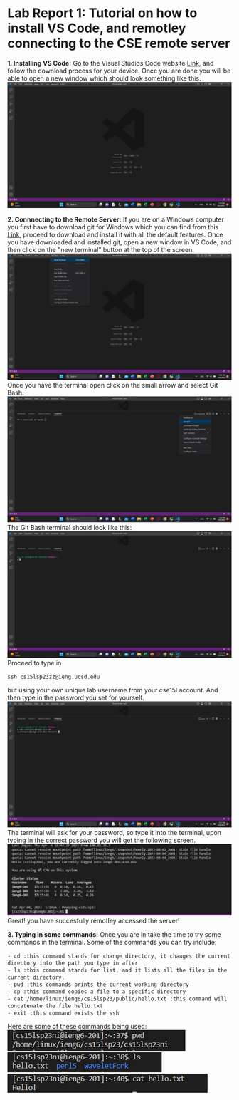 # Lab Report 1: Tutorial on how to install VS Code, and remotley connecting to the CSE remote server

**1. Installing VS Code:**
 Go to the Visual Studios Code website [Link](https://code.visualstudio.com), and follow the download process for your device. Once you are done you will be able to open a new window which should look something like this.
 ![Image](VSWindow.jpg)
 
 **2. Connnecting to the Remote Server:**
 If you are on a Windows computer you first have to download git for Windows which you can find from this [Link](https://gitforwindows.org/), proceed to download and install it with all the default features. Once you have downloaded and installed git, open a new window in VS Code, and then click on the "new terminal" button at the top of the screen. 
 ![image](terminal.jpg)
 Once you have the terminal open click on the small arrow and select Git Bash.
 ![image](gitbash.jpg)
 The Git Bash terminal should look like this:
 ![image](gitbashterminal.jpg)
 Proceed to type in
 ~~~
 ssh cs15lsp23zz@ieng.ucsd.edu
 ~~~
 but using your own unique lab username from your cse15l account. And then type in the password you set for yourself. 
 ![image](password.jpg)
 The terminal will ask for your password, so type it into the terminal, upon typing in the correct password you will get the following screen. 
 ![image](loggedin.jpg)
 Great! you have succesfully remotley accessed the server!
 
 **3. Typing in some commands:**
 Once you are in take the time to try some commands in the terminal. Some of the commands you can try include:
 ~~~
 - cd :this command stands for change directory, it changes the current directory into the path you type in after
 - ls :this command stands for list, and it lists all the files in the current directory.
 - pwd :this commands prints the current working directory
 - cp :this command copies a file to a specific directory
 - cat /home/linux/ieng6/cs15lsp23/public/hello.txt :this command will concatenate the file hello.txt
 - exit :this command exists the ssh
 ~~~
 Here are some of these commands being used:
 ![image](pwd.png)
 ![image](ls.png)
  ![image](cat.png)
 
 
